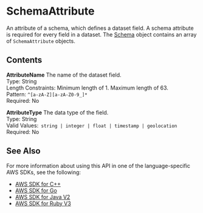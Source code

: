 # SchemaAttribute<a name="API_SchemaAttribute"></a>

An attribute of a schema, which defines a dataset field\. A schema attribute is required for every field in a dataset\. The [Schema](API_Schema.md) object contains an array of `SchemaAttribute` objects\.

## Contents<a name="API_SchemaAttribute_Contents"></a>

 **AttributeName**   <a name="forecast-Type-SchemaAttribute-AttributeName"></a>
The name of the dataset field\.  
Type: String  
Length Constraints: Minimum length of 1\. Maximum length of 63\.  
Pattern: `^[a-zA-Z][a-zA-Z0-9_]*`   
Required: No

 **AttributeType**   <a name="forecast-Type-SchemaAttribute-AttributeType"></a>
The data type of the field\.  
Type: String  
Valid Values:` string | integer | float | timestamp | geolocation`   
Required: No

## See Also<a name="API_SchemaAttribute_SeeAlso"></a>

For more information about using this API in one of the language\-specific AWS SDKs, see the following:
+  [AWS SDK for C\+\+](https://docs.aws.amazon.com/goto/SdkForCpp/forecast-2018-06-26/SchemaAttribute) 
+  [AWS SDK for Go](https://docs.aws.amazon.com/goto/SdkForGoV1/forecast-2018-06-26/SchemaAttribute) 
+  [AWS SDK for Java V2](https://docs.aws.amazon.com/goto/SdkForJavaV2/forecast-2018-06-26/SchemaAttribute) 
+  [AWS SDK for Ruby V3](https://docs.aws.amazon.com/goto/SdkForRubyV3/forecast-2018-06-26/SchemaAttribute) 